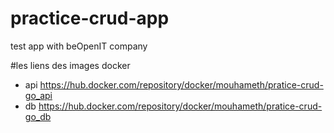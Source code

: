 # practice-crud-app
test app with beOpenIT company

#les liens des images docker
- api
  https://hub.docker.com/repository/docker/mouhameth/pratice-crud-go_api
- db
  https://hub.docker.com/repository/docker/mouhameth/pratice-crud-go_db
